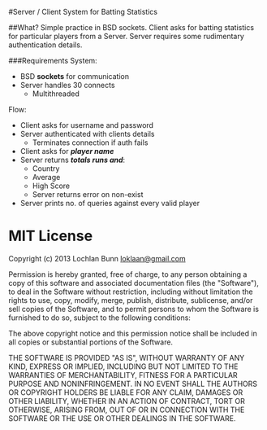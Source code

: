 #Server / Client System for Batting Statistics

##What?
Simple practice in BSD sockets.
Client asks for batting statistics for particular players from a Server. Server requires some rudimentary authentication details.

###Requirements
System:

- BSD **sockets** for communication
- Server handles 30 connects
    - Multithreaded

Flow:

- Client asks for username and password
- Server authenticated with clients details
    - Terminates connection if auth fails
- Client asks for **_player name_**
- Server returns **_totals runs and_**:
    - Country
    - Average
    - High Score
    - Server returns error on non-exist
- Server prints no. of queries against every valid player

MIT License
===========

Copyright (c) 2013 Lochlan Bunn <loklaan@gmail.com>

Permission is hereby granted, free of charge, to any person obtaining a
copy of this software and associated documentation files (the "Software"),
to deal in the Software without restriction, including without limitation
the rights to use, copy, modify, merge, publish, distribute, sublicense,
and/or sell copies of the Software, and to permit persons to whom the
Software is furnished to do so, subject to the following conditions:

The above copyright notice and this permission notice shall be included in
all copies or substantial portions of the Software.

THE SOFTWARE IS PROVIDED "AS IS", WITHOUT WARRANTY OF ANY KIND, EXPRESS OR
IMPLIED, INCLUDING BUT NOT LIMITED TO THE WARRANTIES OF MERCHANTABILITY,
FITNESS FOR A PARTICULAR PURPOSE AND NONINFRINGEMENT. IN NO EVENT SHALL
THE AUTHORS OR COPYRIGHT HOLDERS BE LIABLE FOR ANY CLAIM, DAMAGES OR OTHER
LIABILITY, WHETHER IN AN ACTION OF CONTRACT, TORT OR OTHERWISE, ARISING
FROM, OUT OF OR IN CONNECTION WITH THE SOFTWARE OR THE USE OR OTHER
DEALINGS IN THE SOFTWARE.
